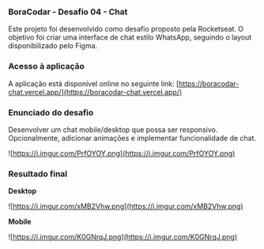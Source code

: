 ### BoraCodar - Desafio 04 - Chat

Este projeto foi desenvolvido como desafio proposto pela Rocketseat. O objetivo foi criar uma interface de chat estilo WhatsApp, seguindo o layout disponibilizado pelo Figma.

### Acesso à aplicação

A aplicação está disponível online no seguinte link: [https://boracodar-chat.vercel.app/](https://boracodar-chat.vercel.app/)

### Enunciado do desafio

Desenvolver um chat mobile/desktop que possa ser responsivo. Opcionalmente, adicionar animações e implementar funcionalidade de chat.

![https://i.imgur.com/PrfOYOY.png](https://i.imgur.com/PrfOYOY.png)

### Resultado final

**Desktop**

![https://i.imgur.com/xMB2Vhw.png](https://i.imgur.com/xMB2Vhw.png)

**Mobile**

![https://i.imgur.com/K0GNrqJ.png](https://i.imgur.com/K0GNrqJ.png)
